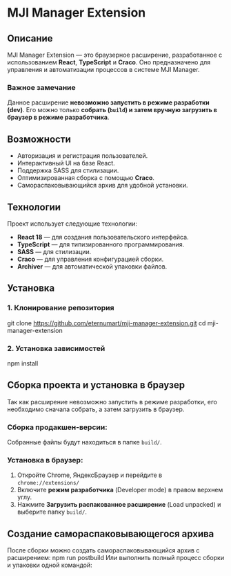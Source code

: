 # MJI Manager Extension

## Описание

MJI Manager Extension — это браузерное расширение, разработанное с использованием **React**, **TypeScript** и **Craco**. Оно предназначено для управления и автоматизации процессов в системе MJI Manager.

### Важное замечание

Данное расширение **невозможно запустить в режиме разработки (dev)**. Его можно только **собрать (`build`) и затем вручную загрузить в браузер в режиме разработчика**.

## Возможности

- Авторизация и регистрация пользователей.
- Интерактивный UI на базе React.
- Поддержка SASS для стилизации.
- Оптимизированная сборка с помощью **Craco**.
- Самораспаковывающийся архив для удобной установки.

## Технологии

Проект использует следующие технологии:

- **React 18** — для создания пользовательского интерфейса.
- **TypeScript** — для типизированного программирования.
- **SASS** — для стилизации.
- **Craco** — для управления конфигурацией сборки.
- **Archiver** — для автоматической упаковки файлов.

## Установка

### 1. Клонирование репозитория
git clone https://github.com/eternumart/mji-manager-extension.git cd mji-manager-extension

### 2. Установка зависимостей
npm install

## Сборка проекта и установка в браузер
Так как расширение невозможно запустить в режиме разработки, его необходимо сначала собрать, а затем загрузить в браузер.

### Сборка продакшен-версии:
Собранные файлы будут находиться в папке `build/`.

### Установка в браузер:
1. Откройте Chrome, ЯндексБраузер и перейдите в `chrome://extensions/`
2. Включите **режим разработчика** (Developer mode) в правом верхнем углу.
3. Нажмите **Загрузить распакованное расширение** (Load unpacked) и выберите папку `build/`.

## Создание самораспаковывающегося архива
После сборки можно создать самораспаковывающийся архив с расширением:
npm run postbuild
Или выполнить полный процесс сборки и упаковки одной командой:
